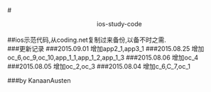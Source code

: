 #<center>ios-study-code</center>
<br>
##ios示范代码,从coding.net复制过来备份,以备不时之需.
<br>
###更新记录
###2015.09.01 增加app2_1,app3_1
###2015.08.25 增加oc_6,oc_9,oc_10,app_1_1,app_1_2,app_1_3
###2015.08.06 增加oc_4
###2015.08.05 增加oc_2,oc_3
###2015.08.04 增加c_6,C_7,oc_1


###by KanaanAusten